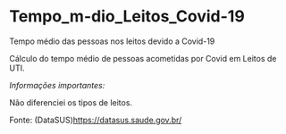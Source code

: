 # Tempo_m-dio_Leitos_Covid-19
Tempo médio das pessoas nos leitos devido a Covid-19

Cálculo do tempo médio de pessoas acometidas por Covid em Leitos de UTI.

*Informações importantes:* 

Não diferenciei os tipos de leitos.


Fonte:
(DataSUS)<https://datasus.saude.gov.br/>
